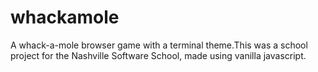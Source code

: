 # whackamole
A whack-a-mole browser game with a terminal theme.This was a school project for the Nashville Software School, made using vanilla javascript.
